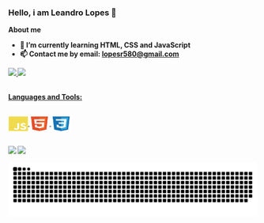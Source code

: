 ### Hello, i am Leandro Lopes 👋

<strong>About me<strong>

- 🌱 I’m currently learning HTML, CSS and JavaScript
- 📫 Contact me by email: lopesr580@gmail.com

<div align="left">
  <a href="https://github.com/leandrolopesr">
  <img height="180em" src="https://github-readme-stats.vercel.app/api?username=leandrolopesr&show_icons=true&theme=dracula&include_all_commits=true&count_private=true"/>
  <img height="180em" src="https://github-readme-stats.vercel.app/api/top-langs/?username=leandrolopesr&layout=compact&langs_count=7&theme=dracula"/>
</div>
 <br>

<strong>Languages and Tools:<strong>
<div style="display: inline_block"><br>
  <img align="center" alt="Rafa-Js" height="30" width="40" src="https://raw.githubusercontent.com/devicons/devicon/master/icons/javascript/javascript-plain.svg">
  <img align="center" alt="Rafa-HTML" height="30" width="40" src="https://raw.githubusercontent.com/devicons/devicon/master/icons/html5/html5-original.svg">
  <img align="center" alt="Rafa-CSS" height="30" width="40" src="https://raw.githubusercontent.com/devicons/devicon/master/icons/css3/css3-original.svg">
</div>
  
  ##
  
  <div> 
  <a href="https://instagram.com/rafaellopesr_" target="_blank"><img src="https://img.shields.io/badge/-Instagram-%23E4405F?style=for-the-badge&logo=instagram&logoColor=white" target="_blank"></a>
  <a href="https://www.linkedin.com/in/leandro-lopes-7b847a177/" target="_blank"><img src="https://img.shields.io/badge/-LinkedIn-%230077B5?style=for-the-badge&logo=linkedin&logoColor=white" target="_blank"></a> 
 
 ![Snake animation](https://github.com/leandrolopesr/leandrolopesr/blob/output/github-contribution-grid-snake.svg)
 
</div>

